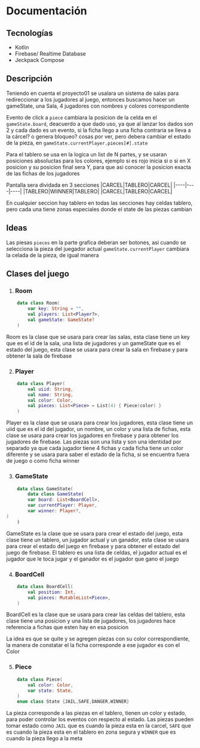 # Documentación
## Tecnologías
- Kotlin
- Firebase/ Realtime Database
- Jeckpack Compose
## Descripción

Teniendo en cuenta el proyecto01 se usalara un sistema de salas para redireccionar a los jugadores al juego, entonces buscamos hacer un gameState, una Sala, 4 jugadores con nombres y colores correspondiente

Evento de click a `piece` cambiara la posicion de la celda en el `gameState.board`, deacuerdo a que dado uso, ya que al lanzar los dados son 2 y cada dado es un evento, si la ficha llego a una ficha contraria se lleva a la cárcel? o genera bloqueo? cosas por ver, pero debera cambiar el estado de la pieza, en `gameState.currentPlayer.pieces[#].state`

Para el tablero se usa en la logica un list de N partes, y se usaran posiciones absoluctas para los colores, ejemplo si es rojo inicia si o si en X posicion y su posicion final sera Y, para que asi conocer la posicion exacta de las fichas de los jugadores

Pantalla sera dividada en 3 secciones
|CARCEL|TABLERO|CARCEL|
|----|----|----|
|TABLERO|WIINNER|TABLERO|
|CARCEL|TABLERO|CARCEL|

En cualquier seccion hay tablero en todas las secciones hay celdas tablero, pero cada una tiene zonas especiales donde el state de las piezas cambian 

## Ideas

Las piesas `pieces` en la parte grafica deberan ser botones, asi cuando se selecciona la pieza del juegador actual `gameState.currentPlayer` cambiara la celada de la pieza, de igual manera

##  Clases del juego
1. ### Room
```kotlin
    data class Room(
        var key: String = "",
        val players: List<Player?>,
        val gameState: GameState?
    )
```
Room es la clase que se usara para crear las salas, esta clase tiene un key que es el id de la sala, una lista de jugadores y un gameState que es el estado del juego, esta clase se usara para crear la sala en firebase y para obtener la sala de firebase

2. ### Player
```kotlin
    data class Player(
        val uiid: String,
        val name: String,
        val color: Color,
        val pieces: List<Piece> = List(4) { Piece(color) }
    )

```
Player es la clase que se usara para crear los jugadores, esta clase tiene un uiid que es el id del jugador, un nombre, un color y una lista de fichas, esta clase se usara para crear los jugadores en firebase y para obtener los jugadores de firebase. Las piezas son una lista y son una identidad por separado ya que cada jugador tiene 4 fichas y cada ficha tiene un color diferente y se usara para saber el estado de la ficha, si se encuentra fuera de juego o como ficha winner

3. ### GameState
```kotlin
    data class GameState(
        data class GameState(
        var board: List<BoardCell>,
        var currentPlayer: Player,
        var winner: Player?,
)
    )
```
GameState es la clase que se usara para crear el estado del juego, esta clase tiene un tablero, un jugador actual y un ganador, esta clase se usara para crear el estado del juego en firebase y para obtener el estado del juego de firebase. El tablero es una lista de celdas, el jugador actual es el jugador que le toca jugar y el ganador es el jugador que gano el juego

4. ### BoardCell
```kotlin
    data class BoardCell(
        val position: Int,
        val pieces: MutableList<Piece>,
    )
```
BoardCell es la clase que se usara para crear las celdas del tablero, esta clase tiene una posicion y una lista de jugadores, los jugadores hace referencia a fichas que esten hay en esa posicion

La idea es que se quite y se agregen piezas con su color correspondiente, la manera de constatar el la ficha corresponde a ese jugador es con el Color

5. ### Piece
```kotlin
    data class Piece(
        val color: Color,
        var state: State,
    )
    enum class State {JAIL,SAFE,DANGER,WINNER}
```
La pieza corresponde a las piezas en el tablero, tienen un color y estado, para poder controlar los eventos con respecto al estado.
Las piezas pueden tomar estado como `JAIL` que es cuando la pieza esta en la carcel, `SAFE` que es cuando la pieza esta en el tablero en zona segura y `WINNER` que es cuando la pieza llego a la meta